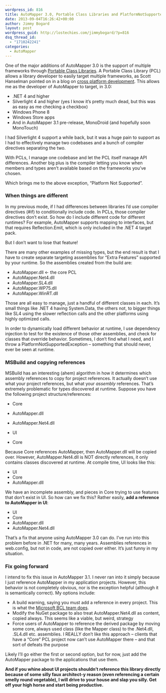```yaml
---
wordpress_id: 816
title: AutoMapper 3.0, Portable Class Libraries and PlatformNotSupportedException
date: 2013-09-04T16:26:42+00:00
author: Jimmy Bogard
layout: post
wordpress_guid: http://lostechies.com/jimmybogard/?p=816
dsq_thread_id:
  - "1710242241"
categories:
  - AutoMapper
---
```

One of the major additions of AutoMapper 3.0 is the support of multiple frameworks through [Portable Class Libraries](http://msdn.microsoft.com/en-us/library/gg597391.aspx). A Portable Class Library (PCL) allows a library developer to easily target multiple frameworks, as Scott Hanselman pointed on in a blog on [cross platform development](http://www.hanselman.com/blog/CrossPlatformPortableClassLibrariesWithNETAreHappening.aspx). This allows me as the developer of AutoMapper to target, in 3.0:

  * .NET 4 and higher
  * Silverlight 4 and higher (yes I know it’s pretty much dead, but this was as easy as me checking a checkbox)
  * Windows Phone 8
  * Windows Store apps
  * And in AutoMapper 3.1 pre-release, MonoDroid (and hopefully soon MonoTouch)

I had Silverlight 4 support a while back, but it was a huge pain to support as I had to effectively manage two codebases and a bunch of compiler directives separating the two.

With PCLs, I manage one codebase and let the PCL itself manage API differences. Another big plus is the compiler letting you know when members and types aren’t available based on the frameworks you’ve chosen.

Which brings me to the above exception, “Platform Not Supported”.

### When things are different

In my previous mode, if I had differences between libraries I’d use compiler directives (#if) to conditionally include code. In PCLs, those compiler directives don’t exist. So how do I include different code for different runtimes? For example, AutoMapper supports mapping to interfaces, but that requires Reflection.Emit, which is only included in the .NET 4 target pack.

But I don’t want to lose that feature!

There are many other examples of missing types, but the end result is that I have to create separate targeting assemblies for “Extra Features” supported by your runtime. So the assemblies created from the build are:

  * AutoMapper.dll <- the core PCL
  * AutoMapper.Net4.dll
  * AutoMapper.SL4.dll
  * AutoMapper.WP75.dll
  * AutoMapper.WinRT.dll

Those are all easy to manage, just a handful of different classes in each. It’s small things like .NET 4 having System.Data, the others not, to bigger things like SL4 using the slower reflection calls and the other platforms using highly optimized calls.

In order to dynamically load different behavior at runtime, I use dependency injection to test for the existence of those other assemblies, and check for classes that override behavior. Sometimes, I don’t find what I need, and I throw a PlatformNotSupportedException – something that should never, ever be seen at runtime.

### MSBuild and copying references

MSBuild has an interesting (ahem) algorithm in how it determines which assembly references to copy for project references. It actually doesn’t use what your project references, but what your _assembly_ references. That’s extremely problematic for types discovered at runtime. Suppose you have the following project structure/references:

  * Core
  * AutoMapper.dll
  * AutoMapper.Net4.dll

  * UI
  * Core

Because Core references AutoMapper, then AutoMapper.dll will be copied over. However, AutoMapper.Net4.dll is NOT directly references, it only contains classes discovered at runtime. At compile time, UI looks like this:

  * UI
  * Core
  * AutoMapper.dll

We have an incomplete assembly, and pieces in Core trying to use features that don’t exist in UI. So how can we fix this? Rather easily, **add a reference to AutoMapper in UI**:

  * UI
  * Core
  * AutoMapper.dll
  * AutoMapper.Net4.dll

That’s a fix that anyone using AutoMapper 3.0 can do. I’ve run into this problem before in .NET for many, many years. Assemblies references in web.config, but not in code, are not copied over either. It’s just funny in my situation.

### Fix going forward

I intend to fix this issue in AutoMapper 3.1. I never ran into it simply because I just reference AutoMapper in my application projects. However, this behavior is not completely obvious, nor is the exception helpful (although it is semantically correct). My options include:

  * A build warning, saying you must add a reference in every project. This is what the [Microsoft BCL team does](http://blogs.msdn.com/b/bclteam/archive/2013/04/17/microsoft-bcl-async-is-now-stable.aspx).
  * Modify the NuGet package to also treat AutoMapper.Net4.dll as content, copied always. This seems like a viable, but weird, strategy
  * Force users of AutoMapper to reference the derived package by moving some core, always used class (like the Mapper class) to the .Net4.dll, .SL4.dll etc. assemblies. I REALLY don’t like this approach – clients that have a “Core” PCL project now can’t use AutoMapper there – and that sort of defeats the purpose

Likely I’ll go either the first or second option, but for now, just add the AutoMapper package to the applications that use them.

**And if you whine about UI projects shouldn’t reference this library directly because of some silly faux architect-y reason (even referencing a certain smelly round vegetable), I will drive to your house and slap you silly. Get off your high horse and start being productive.**